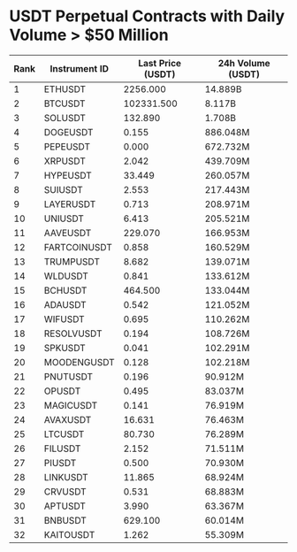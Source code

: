 # USDT Perpetual Contracts with Daily Volume > $50 Million

| Rank | Instrument ID | Last Price (USDT) | 24h Volume (USDT) |
|------|---------------|-------------------|-------------------|
| 1 | ETHUSDT | 2256.000 | 14.889B |
| 2 | BTCUSDT | 102331.500 | 8.117B |
| 3 | SOLUSDT | 132.890 | 1.708B |
| 4 | DOGEUSDT | 0.155 | 886.048M |
| 5 | PEPEUSDT | 0.000 | 672.732M |
| 6 | XRPUSDT | 2.042 | 439.709M |
| 7 | HYPEUSDT | 33.449 | 260.057M |
| 8 | SUIUSDT | 2.553 | 217.443M |
| 9 | LAYERUSDT | 0.713 | 208.971M |
| 10 | UNIUSDT | 6.413 | 205.521M |
| 11 | AAVEUSDT | 229.070 | 166.953M |
| 12 | FARTCOINUSDT | 0.858 | 160.529M |
| 13 | TRUMPUSDT | 8.682 | 139.071M |
| 14 | WLDUSDT | 0.841 | 133.612M |
| 15 | BCHUSDT | 464.500 | 133.044M |
| 16 | ADAUSDT | 0.542 | 121.052M |
| 17 | WIFUSDT | 0.695 | 110.262M |
| 18 | RESOLVUSDT | 0.194 | 108.726M |
| 19 | SPKUSDT | 0.041 | 102.291M |
| 20 | MOODENGUSDT | 0.128 | 102.218M |
| 21 | PNUTUSDT | 0.196 | 90.912M |
| 22 | OPUSDT | 0.495 | 83.037M |
| 23 | MAGICUSDT | 0.141 | 76.919M |
| 24 | AVAXUSDT | 16.631 | 76.463M |
| 25 | LTCUSDT | 80.730 | 76.289M |
| 26 | FILUSDT | 2.152 | 71.511M |
| 27 | PIUSDT | 0.500 | 70.930M |
| 28 | LINKUSDT | 11.865 | 68.924M |
| 29 | CRVUSDT | 0.531 | 68.883M |
| 30 | APTUSDT | 3.990 | 63.367M |
| 31 | BNBUSDT | 629.100 | 60.014M |
| 32 | KAITOUSDT | 1.262 | 55.309M |
